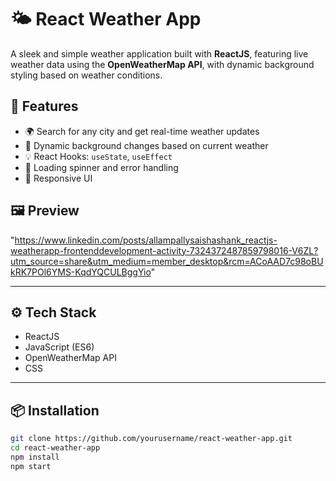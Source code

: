 # 🌤️ React Weather App

A sleek and simple weather application built with **ReactJS**, featuring live weather data using the **OpenWeatherMap API**, with dynamic background styling based on weather conditions.

## 🚀 Features

- 🌍 Search for any city and get real-time weather updates
- 🎨 Dynamic background changes based on current weather
- 💡 React Hooks: `useState`, `useEffect`
- 🔄 Loading spinner and error handling
- 📱 Responsive UI

## 🖼️ Preview

"https://www.linkedin.com/posts/allampallysaishashank_reactjs-weatherapp-frontenddevelopment-activity-7324372487859798016-V6ZL?utm_source=share&utm_medium=member_desktop&rcm=ACoAAD7c98oBUkRK7POl6YMS-KqdYQCULBggYio"

---

## ⚙️ Tech Stack

- ReactJS
- JavaScript (ES6)
- OpenWeatherMap API
- CSS

---

## 📦 Installation

```bash
git clone https://github.com/yourusername/react-weather-app.git
cd react-weather-app
npm install
npm start
